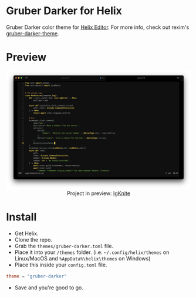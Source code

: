 # Gruber Darker for Helix

Gruber Darker color theme for [Helix Editor](https://helix-editor.com/). For more info, check out rexim's [gruber-darker-theme](https://github.com/rexim/gruber-darker-theme).

# Preview

<p align="center"><img src="./preview.png"><br>Project in preview: <a href="https://github.com/IgKniteDev/IgKnite">IgKnite</a></p>

# Install

- Get Helix. 
- Clone the repo.
- Grab the `themes/gruber-darker.toml` file.
- Place it into your `/themes` folder. (i.e. `~/.config/helix/themes` on Linux/MacOS and `%AppData%\helix\themes` on Windows)
- Place this inside your `config.toml` file.
```toml
theme = "gruber-darker"
```
- Save and you're good to go.